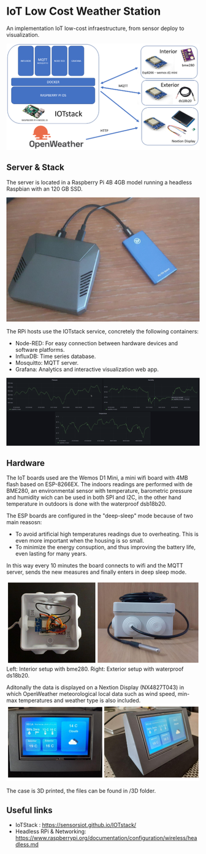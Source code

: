 

# IoT Low Cost Weather Station 

An implementation IoT low-cost infraestructure, from sensor deploy to visualization.

![visualization](img/architecture3.PNG)

## Server & Stack
The server is located in a Raspberry Pi 4B 4GB  model running a headless Raspbian with an 120 GB SSD.

![rpi_server](img/rpi_server2.png)

The RPi hosts use the IOTstack service, concretely the following containers: 

* Node-RED: For easy connection between hardware devices and software platforms.
* InfluxDB: Time series database.
* Mosquitto: MQTT server. 
* Grafana: Analytics and interactive visualization web app.

![visualization](img/meteoIOT.png)


## Hardware 
The IoT boards used are the Wemos D1 Mini, a mini wifi board with 4MB flash based on ESP-8266EX. The indoors readings are performed with de BME280, an environmental sensor with temperature, barometric pressure and humidity wich can be used in both SPI and I2C, in the other hand temperature in outdoors is done with the waterproof dsb18b20.

The ESP boards are configured in the "deep-sleep" mode because of two main reasosn:

* To avoid artificial high temperatures readings due to overheating. This is even more important when the housing is so small. 
* To minimize the energy consuption, and thus improving the battery life, even lasting for many years.

In this way every 10 minutes the board connects to wifi and the MQTT server, sends the new measures and finally enters in deep sleep mode.

![sensor](img/composition.png)
Left: Interior setup with bme280. Right: Exterior setup with waterproof ds18b20.

Aditonally the data is displayed on a Nextion Display (NX4827T043) in which OpenWeather meteorological local data such as wind speed, min-max temperatures and weather type is also included.
![visualization](img/nextion.png)

The case is 3D printed, the files can be found in /3D folder.


## Useful links
* IoTStack : https://sensorsiot.github.io/IOTstack/
* Headless RPi & Networking: https://www.raspberrypi.org/documentation/configuration/wireless/headless.md

